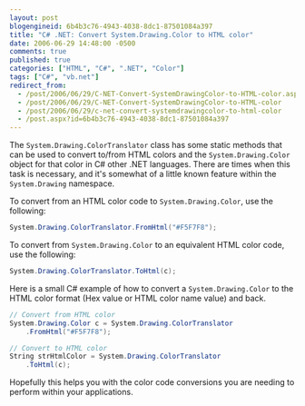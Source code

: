 ```yaml
---
layout: post
blogengineid: 6b4b3c76-4943-4038-8dc1-87501084a397
title: "C# .NET: Convert System.Drawing.Color to HTML color"
date: 2006-06-29 14:48:00 -0500
comments: true
published: true
categories: ["HTML", "C#", ".NET", "Color"]
tags: ["C#", "vb.net"]
redirect_from: 
  - /post/2006/06/29/C-NET-Convert-SystemDrawingColor-to-HTML-color.aspx
  - /post/2006/06/29/C-NET-Convert-SystemDrawingColor-to-HTML-color
  - /post/2006/06/29/c-net-convert-systemdrawingcolor-to-html-color
  - /post.aspx?id=6b4b3c76-4943-4038-8dc1-87501084a397
---
```


The `System.Drawing.ColorTranslator` class has some static methods that can be used to convert to/from HTML colors and the `System.Drawing.Color` object for that color in C# other .NET languages. There are times when this task is necessary, and it's somewhat of a little known feature within the `System.Drawing` namespace.

To convert from an HTML color code to `System.Drawing.Color`, use the following:

```csharp
System.Drawing.ColorTranslator.FromHtml("#F5F7F8");
```

To convert from `System.Drawing.Color` to an equivalent HTML color code, use the following:

```csharp
System.Drawing.ColorTranslator.ToHtml(c);
```

Here is a small C# example of how to convert a `System.Drawing.Color` to the HTML color format (Hex value or HTML color name value) and back.

```csharp
// Convert from HTML color
System.Drawing.Color c = System.Drawing.ColorTranslator
    .FromHtml("#F5F7F8");

// Convert to HTML color
String strHtmlColor = System.Drawing.ColorTranslator
    .ToHtml(c);
```

Hopefully this helps you with the color code conversions you are needing to perform within your applications.
